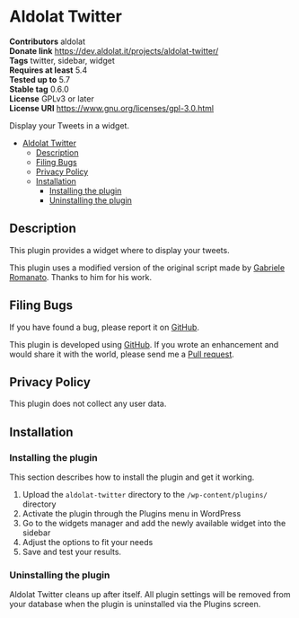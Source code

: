 # Aldolat Twitter

**Contributors** aldolat  
**Donate link** <https://dev.aldolat.it/projects/aldolat-twitter/>  
**Tags** twitter, sidebar, widget  
**Requires at least** 5.4  
**Tested up to** 5.7  
**Stable tag** 0.6.0  
**License** GPLv3 or later  
**License URI** <https://www.gnu.org/licenses/gpl-3.0.html>  

Display your Tweets in a widget.

* [Aldolat Twitter](#aldolat-twitter)
  * [Description](#description)
  * [Filing Bugs](#filing-bugs)
  * [Privacy Policy](#privacy-policy)
  * [Installation](#installation)
    * [Installing the plugin](#installing-the-plugin)
    * [Uninstalling the plugin](#uninstalling-the-plugin)

## Description

This plugin provides a widget where to display your tweets.

This plugin uses a modified version of the original script made by [Gabriele Romanato](https://gabrieleromanato.com/2018/06/wordpress-creare-un-plugin-per-reperire-i-dati-da-twitter). Thanks to him for his work.

## Filing Bugs

If you have found a bug, please report it on [GitHub](https://github.com/aldolat/aldolat-twitter/issues).

This plugin is developed using [GitHub](https://github.com/aldolat/aldolat-twitter). If you wrote an enhancement and would share it with the world, please send me a [Pull request](https://github.com/aldolat/aldolat-twitter/pulls).

## Privacy Policy

This plugin does not collect any user data.

## Installation

### Installing the plugin

This section describes how to install the plugin and get it working.

1. Upload  the `aldolat-twitter` directory to the `/wp-content/plugins/` directory
1. Activate the plugin through the Plugins menu in WordPress
1. Go to the widgets manager and add the newly available widget into the sidebar
1. Adjust the options to fit your needs
1. Save and test your results.

### Uninstalling the plugin

Aldolat Twitter cleans up after itself. All plugin settings will be removed from your database when the plugin is uninstalled via the Plugins screen.
